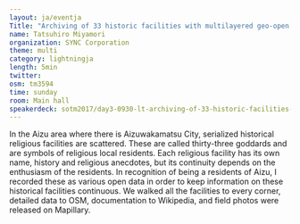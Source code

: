 ```yaml
---
layout: ja/eventja
Title: "Archiving of 33 historic facilities with multilayered geo-open data."
name: Tatsuhiro Miyamori
organization: SYNC Corporation
theme: multi
category: lightningja
length: 5min
twitter:
osm: tm3594
time: sunday
room: Main hall
speakerdeck: sotm2017/day3-0930-lt-archiving-of-33-historic-facilities-with-multilayered-geo-open-data
---
```

In the Aizu area where there is Aizuwakamatsu City, serialized historical religious facilities are scattered.
These are called thirty-three goddards and are symbols of religious local residents.
Each religious facility has its own name, history and religious anecdotes, but its continuity depends on the enthusiasm of the residents.
In recognition of being a residents of Aizu, I recorded these as various open data in order to keep information on these historical facilities continuous.
We walked all the facilities to every corner, detailed data to OSM, documentation to Wikipedia, and field photos were released on Mapillary.
